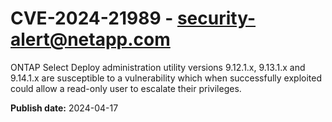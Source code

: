 # CVE-2024-21989 - security-alert@netapp.com

ONTAP Select Deploy administration utility versions 9.12.1.x, 
9.13.1.x and 9.14.1.x are susceptible to a vulnerability which when 
successfully exploited could allow a read-only user to escalate their 
privileges.



**Publish date:** 2024-04-17
